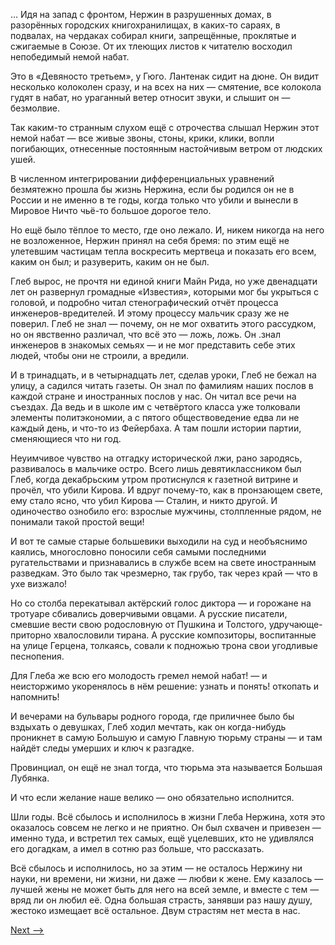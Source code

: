 … Идя на запад с фронтом, Нержин в разрушенных домах, в разорённых городских книгохранилищах, в каких-то сараях, в подвалах, на чердаках собирал книги, запрещённые, проклятые и сжигаемые в Союзе. От их тлеющих листов к читателю восходил непобедимый немой набат.

Это в «Девяносто третьем», у Гюго. Лантенак сидит на дюне. Он видит несколько колоколен сразу, и на всех на них — смятение, все колокола гудят в набат, но ураганный ветер относит звуки, и слышит он — безмолвие.

Так каким-то странным слухом ещё с отрочества слышал Нержин этот немой набат — все живые звоны, стоны, крики, клики, вопли погибающих, отнесенные постоянным настойчивым ветром от людских ушей.

В численном интегрировании дифференциальных уравнений безмятежно прошла бы жизнь Нержина, если бы родился он не в России и не именно в те годы, когда только что убили и вынесли в Мировое Ничто чьё-то большое дорогое тело.

Но ещё было тёплое то место, где оно лежало. И, никем никогда на него не возложенное, Нержин принял на себя бремя: по этим ещё не улетевшим частицам тепла воскресить мертвеца и показать его всем, каким он был; и разуверить, каким он не был.

Глеб вырос, не прочтя ни единой книги Майн Рида, но уже двенадцати лет он развернул громадные «Известия», которыми мог бы укрыться с головой, и подробно читал стенографический отчёт процесса инженеров-вредителей. И этому процессу мальчик сразу же не поверил. Глеб не знал — почему, он не мог охватить этого рассудком, но он явственно различал, что всё это — ложь, ложь. Он .знал инженеров в знакомых семьях — и не мог представить себе этих людей, чтобы они не строили, а вредили.

И в тринадцать, и в четырнадцать лет, сделав уроки, Глеб не бежал на улицу, а садился читать газеты. Он знал по фамилиям наших послов в каждой стране и иностранных послов у нас. Он читал все речи на съездах. Да ведь и в школе им с четвёртого класса уже толковали элементы политэкономии, а с пятого обществоведение едва ли не каждый день, и что-то из Фейербаха. А там пошли истории партии, сменяющиеся что ни год.

Неуимчивое чувство на отгадку исторической лжи, рано зародясь, развивалось в мальчике остро. Всего лишь девятиклассником был Глеб, когда декабрьским утром протиснулся к газетной витрине и прочёл, что убили Кирова. И вдруг почему-то, как в пронзающем свете, ему стало ясно, что убил Кирова — Сталин, и никто другой. И одиночество ознобило его: взрослые мужчины, столпленные рядом, не понимали такой простой вещи!

И вот те самые старые большевики выходили на суд и необъяснимо каялись, многословно поносили себя самыми последними ругательствами и признавались в службе всем на свете иностранным разведкам. Это было так чрезмерно, так грубо, так через край — что в ухе визжало!

Но со столба перекатывал актёрский голос диктора — и горожане на тротуаре сбивались доверчивыми овцами. А русские писатели, смевшие вести свою родословную от Пушкина и Толстого, удручающе-приторно хвалословили тирана. А русские композиторы, воспитанные на улице Герцена, толкаясь, совали к подножью трона свои угодливые песнопения.

Для Глеба же всю его молодость гремел немой набат! — и неисторжимо укоренялось в нём решение: узнать и понять! откопать и напомнить!

И вечерами на бульвары родного города, где приличнее было бы вздыхать о девушках, Глеб ходил мечтать, как он когда-нибудь проникнет в самую Большую и самую Главную тюрьму страны — и там найдёт следы умерших и ключ к разгадке.

Провинциал, он ещё не знал тогда, что тюрьма эта называется Большая Лубянка.

И что если желание наше велико — оно обязательно исполнится.

Шли годы. Всё сбылось и исполнилось в жизни Глеба Нержина, хотя это оказалось совсем не легко и не приятно. Он был схвачен и привезен — именно туда, и встретил тех самых, ещё уцелевших, кто не удивлялся его догадкам, а имел в сотню раз больше, что рассказать.

Всё сбылось и исполнилось, но за этим — не осталось Нержину ни науки, ни времени, ни жизни, ни даже — любви к жене. Ему казалось — лучшей жены не может быть для него на всей земле, и вместе с тем — вряд ли он любил её. Одна большая страсть, занявши раз нашу душу, жестоко измещает всё остальное. Двум страстям нет места в нас.

[Next -->](https://github.com/AdamSkywalker/literature/blob/master/citations/ru/%D0%A1%D0%BE%D0%BB%D0%B6%D0%B5%D0%BD%D0%B8%D1%86%D1%8B%D0%BD/%D0%92%20%D0%BA%D1%80%D1%83%D0%B3%D0%B5%20%D0%BF%D0%B5%D1%80%D0%B2%D0%BE%D0%BC/18.md)